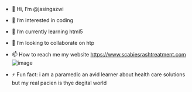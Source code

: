 - 👋 Hi, I’m @jasingazwi
- 👀 I’m interested in coding
- 🌱 I’m currently learning html5
- 💞️ I’m looking to collaborate on htp
- 📫 How to reach me my website https://www.scabiesrashtreatment.com ![image](https://github.com/jasingazwi/jasingazwi/assets/161378673/fea1f0d2-af65-4bde-83f4-b8c6f762c847)
 
- ⚡ Fun fact: i am a paramedic an avid learner about health care solutions but my real pacien is thye degital world

<!---
jasin gazwi  is a ✨ special ✨ repository because its `README.md` (this file) appears on your GitHub profile.
You can click the Preview link to take a look at your changes.
--->
